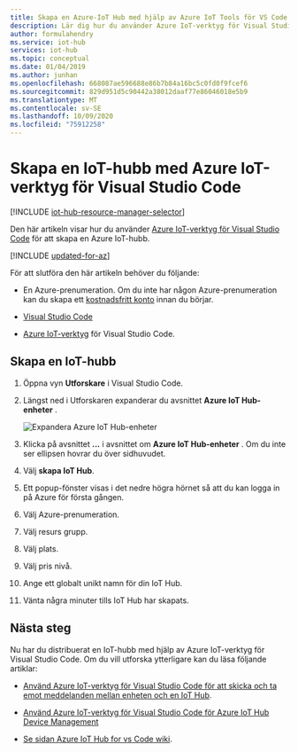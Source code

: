 ```yaml
---
title: Skapa en Azure-IoT Hub med hjälp av Azure IoT Tools för VS Code | Microsoft Docs
description: Lär dig hur du använder Azure IoT-verktyg för Visual Studio Code för att skapa en Azure IoT-hubb i en resurs grupp.
author: formulahendry
ms.service: iot-hub
services: iot-hub
ms.topic: conceptual
ms.date: 01/04/2019
ms.author: junhan
ms.openlocfilehash: 668087ae596688e86b7b84a16bc5c0fd0f9fcef6
ms.sourcegitcommit: 829d951d5c90442a38012daaf77e86046018e5b9
ms.translationtype: MT
ms.contentlocale: sv-SE
ms.lasthandoff: 10/09/2020
ms.locfileid: "75912258"
---
```

# <a name="create-an-iot-hub-using-the-azure-iot-tools-for-visual-studio-code"></a>Skapa en IoT-hubb med Azure IoT-verktyg för Visual Studio Code

[!INCLUDE [iot-hub-resource-manager-selector](../../includes/iot-hub-resource-manager-selector.md)]

Den här artikeln visar hur du använder [Azure IoT-verktyg för Visual Studio Code](https://marketplace.visualstudio.com/items?itemName=vsciot-vscode.azure-iot-tools) för att skapa en Azure IoT-hubb. 

[!INCLUDE [updated-for-az](../../includes/updated-for-az.md)]

För att slutföra den här artikeln behöver du följande:

- En Azure-prenumeration. Om du inte har någon Azure-prenumeration kan du skapa ett [kostnadsfritt konto](https://azure.microsoft.com/free/?WT.mc_id=A261C142F) innan du börjar.

- [Visual Studio Code](https://code.visualstudio.com/)

- [Azure IoT-verktyg](https://marketplace.visualstudio.com/items?itemName=vsciot-vscode.azure-iot-tools) för Visual Studio Code.

## <a name="create-an-iot-hub"></a>Skapa en IoT-hubb

1. Öppna vyn **Utforskare** i Visual Studio Code.

2. Längst ned i Utforskaren expanderar du avsnittet **Azure IoT Hub-enheter** . 

   ![Expandera Azure IoT Hub-enheter](./media/iot-hub-create-use-iot-toolkit/azure-iot-hub-devices.png)

3. Klicka på avsnittet **...** i avsnittet om **Azure IoT Hub-enheter** . Om du inte ser ellipsen hovrar du över sidhuvudet. 

4. Välj **skapa IoT Hub**.

5. Ett popup-fönster visas i det nedre högra hörnet så att du kan logga in på Azure för första gången.

6. Välj Azure-prenumeration. 

7. Välj resurs grupp.

8. Välj plats.

9. Välj pris nivå.

10. Ange ett globalt unikt namn för din IoT Hub.

11. Vänta några minuter tills IoT Hub har skapats.

## <a name="next-steps"></a>Nästa steg

Nu har du distribuerat en IoT-hubb med hjälp av Azure IoT-verktyg för Visual Studio Code. Om du vill utforska ytterligare kan du läsa följande artiklar:

* [Använd Azure IoT-verktyg för Visual Studio Code för att skicka och ta emot meddelanden mellan enheten och en IoT Hub](iot-hub-vscode-iot-toolkit-cloud-device-messaging.md).

* [Använd Azure IoT-verktyg för Visual Studio Code för Azure IoT Hub Device Management](iot-hub-device-management-iot-toolkit.md)

* [Se sidan Azure IoT Hub for vs Code wiki](https://github.com/microsoft/vscode-azure-iot-toolkit/wiki).
